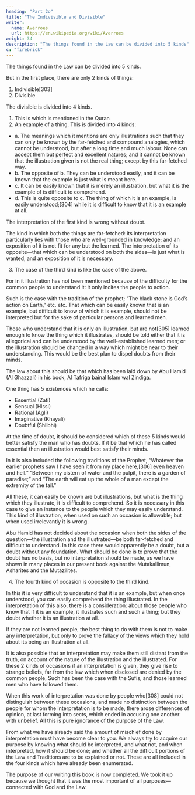 ```yaml
---
heading: "Part 2o"
title: "The Indivisible and Divisible"
writer:
  name: Averroes
  url: https://en.wikipedia.org/wiki/Averroes
weight: 34
description: "The things found in the Law can be divided into 5 kinds"
c: "firebrick"
---
```



The things found in the Law can be divided into 5 kinds. 

But in the first place, there are only 2 kinds of things:

1. Indivisible[303] 
2. Divisible

The divisible is divided into 4 kinds.

1. This is which is mentioned in the Quran<!-- , is quite clear in its meanings.  -->
2. An example of a thing. This is divided into 4 kinds:

  - a. The meanings which it mentions are only illustrations such that they can only be known by the far-fetched and compound analogies, which cannot be understood, but after a long time and much labour. None can accept them but perfect and excellent natures; and it cannot be known that the illustration given is not the real thing; except by this far-fetched way.
  - b. The opposite of b. They can be understood easily, and it can be known that the example is just what is meant here.
  - c. It can be easily known that it is merely an illustration, but what it is the example of is difficult to comprehend. 
  - d. This is quite opposite to c. The thing of which it is an example, is easily understood;[304] while it is difficult to know that it is an example at all. 

The interpretation of the first kind is wrong without doubt. 

The kind in which both the things are far-fetched: its interpretation particularly lies with those who are well-grounded in knowledge; and an exposition of it is not fit for any but the learned. The interpretation of its opposite—that which can be understood on both the sides—is just what is wanted, and an exposition of it is necessary. 

3. The case of the third kind is like the case of the above. 

For in it illustration has not been mentioned because of the difficulty for the common people to understand it: it only incites the people to action. 

Such is the case with the tradition of the prophet; “The black stone is God’s action on Earth,” etc. etc. That which can be easily known that is an example, but difficult to know of which it is example, should not be interpreted but for the sake of particular persons and learned men. 

Those who understand that it is only an illustration, but are not[305] learned enough to know the thing which it illustrates, should be told either that it is allegorical and can be understood by the well-established learned men; or the illustration should be changed in a way which might be near to their understanding. This would be the best plan to dispel doubts from their minds.

The law about this should be that which has been laid down by Abu Hamid (Al Ghazzali) in his book, Al Tafriga bainal Islam wal Zindiga. 

One thing has 5 existences which he calls:

- Essential (Zati)
- Sensual (Hissi)
- Rational (Agli)
- Imaginative (Khayali)
- Doubtful (Shilbhi)

At the time of doubt, it should be considered which of these 5 kinds would better satisfy the man who has doubts. If it be that which he has called essential then an illustration would best satisfy their minds.

In it is also included the following traditions of the Prophet, “Whatever the earlier prophets saw I have seen it from my place here,[306] even heaven and hell.” “Between my cistern of water and the pulpit, there is a garden of paradise;” and “The earth will eat up the whole of a man except the extremity of the tail.” 

All these, it can easily be known are but illustrations, but what is the thing which they illustrate, it is difficult to comprehend. So it is necessary in this case to give an instance to the people which they may easily understand. This kind of illustration, when used on such an occasion is allowable; but when used irrelevantly it is wrong. 

Abu Hamid has not decided about the occasion when both the sides of the question—the illustration and the illustrated—be both far-fetched and difficult to understand. In this case there would apparently be a doubt, but a doubt without any foundation. What should be done is to prove that the doubt has no basis, but no interpretation should be made, as we have shown in many places in our present book against the Mutakallimun, Asharites and the Mutazilites.

4. The fourth kind of occasion is opposite to the third kind. 

In this it is very difficult to understand that it is an example, but when once understood, you can easily comprehend the thing illustrated. In the interpretation of this also, there is a consideration: about those people who know that if it is an example, it illustrates such and such a thing; but they doubt whether it is an illustration at all. 

If they are not learned people, the best thing to do with them is not to make any interpretation, but only to prove the fallacy of the views which they hold about its being an illustration at all. 

It is also possible that an interpretation may make them still distant from the truth, on account of the nature of the illustration and the illustrated. For these 2 kinds of occasions if an interpretation is given, they give rise to strange beliefs, far from the law which when disclosed are denied by the common people, Such has been the case with the Sufis, and those learned men who have followed them. 

When this work of interpretation was done by people who[308] could not distinguish between these occasions, and made no distinction between the people for whom the interpretation is to be made, there arose differences of opinion, at last forming into sects, which ended in accusing one another with unbelief. All this is pure ignorance of the purpose of the Law.

From what we have already said the amount of mischief done by interpretation must have become clear to you. We always try to acquire our purpose by knowing what should be interpreted, and what not, and when interpreted, how it should be done; and whether all the difficult portions of the Law and Traditions are to be explained or not. These are all included in the four kinds which have already been enumerated.

The purpose of our writing this book is now completed. We took it up because we thought that it was the most important of all purposes—connected with God and the Law.

